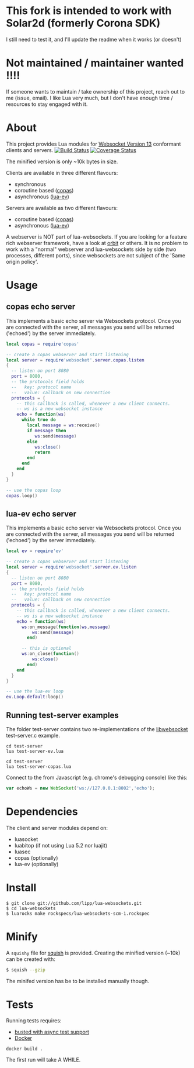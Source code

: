 # This fork is intended to work with Solar2d (formerly Corona SDK)

I still need to test it, and I'll update the readme when it works (or doesn't)

# Not maintained / maintainer wanted !!!!

If someone wants to maintain / take ownership of this project, reach out to me (issue, email). I like Lua very much, but I don't have enough time / resources to stay engaged with it.

# About

This project provides Lua modules for [Websocket Version 13](http://tools.ietf.org/html/rfc6455) conformant clients and servers. 
[![Build Status](https://travis-ci.org/lipp/lua-websockets.svg?branch=master)](https://travis-ci.org/lipp/lua-websockets)
[![Coverage Status](https://coveralls.io/repos/lipp/lua-websockets/badge.png?branch=add-coveralls)](https://coveralls.io/r/lipp/lua-websockets?branch=master)

The minified version is only ~10k bytes in size.

Clients are available in three different flavours:

  - synchronous
  - coroutine based ([copas](http://keplerproject.github.com/copas))
  - asynchronous ([lua-ev](https://github.com/brimworks/lua-ev))

Servers are available as two different flavours:

  - coroutine based ([copas](http://keplerproject.github.com/copas))
  - asynchronous ([lua-ev](https://github.com/brimworks/lua-ev))


A webserver is NOT part of lua-websockets. If you are looking for a feature rich webserver framework, have a look at [orbit](http://keplerproject.github.com/orbit/) or others. It is no problem to work with a "normal" webserver and lua-websockets side by side (two processes, different ports), since websockets are not subject of the 'Same origin policy'.

# Usage
## copas echo server
This implements a basic echo server via Websockets protocol. Once you are connected with the server, all messages you send will be returned ('echoed') by the server immediately.

```lua
local copas = require'copas'

-- create a copas webserver and start listening
local server = require'websocket'.server.copas.listen
{
  -- listen on port 8080
  port = 8080,
  -- the protocols field holds
  --   key: protocol name
  --   value: callback on new connection
  protocols = {
    -- this callback is called, whenever a new client connects.
    -- ws is a new websocket instance
    echo = function(ws)
      while true do
        local message = ws:receive()
        if message then
           ws:send(message)
        else
           ws:close()
           return
        end
      end
    end
  }
}

-- use the copas loop
copas.loop()
```

## lua-ev echo server
This implements a basic echo server via Websockets protocol. Once you are connected with the server, all messages you send will be returned ('echoed') by the server immediately.

```lua
local ev = require'ev'

-- create a copas webserver and start listening
local server = require'websocket'.server.ev.listen
{
  -- listen on port 8080
  port = 8080,
  -- the protocols field holds
  --   key: protocol name
  --   value: callback on new connection
  protocols = {
    -- this callback is called, whenever a new client connects.
    -- ws is a new websocket instance
    echo = function(ws)
      ws:on_message(function(ws,message)
          ws:send(message)
        end)

      -- this is optional
      ws:on_close(function()
          ws:close()
        end)
    end
  }
}

-- use the lua-ev loop
ev.Loop.default:loop()

```

## Running test-server examples

The folder test-server contains two re-implementations of the [libwebsocket](http://git.warmcat.com/cgi-bin/cgit/libwebsockets/) test-server.c example.

```shell
cd test-server
lua test-server-ev.lua
```

```shell
cd test-server
lua test-server-copas.lua
```

Connect to the from Javascript (e.g. chrome's debugging console) like this:
```Javascript
var echoWs = new WebSocket('ws://127.0.0.1:8002','echo');
```

# Dependencies

The client and server modules depend on:

  - luasocket
  - luabitop (if not using Lua 5.2 nor luajit)
  - luasec
  - copas (optionally)
  - lua-ev (optionally)

# Install

```shell
$ git clone git://github.com/lipp/lua-websockets.git
$ cd lua-websockets
$ luarocks make rockspecs/lua-websockets-scm-1.rockspec
```

# Minify

A `squishy` file for [squish](http://matthewwild.co.uk/projects/squish/home) is
provided. Creating the minified version (~10k) can be created with:

```sh
$ squish --gzip
```

The minifed version has be to be installed manually though.


# Tests

Running tests requires:

  - [busted with async test support](https://github.com/lipp/busted)
  - [Docker](http://www.docker.com)

```shell
docker build .
```

The first run will take A WHILE.
